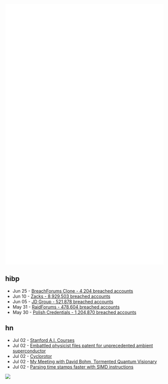 ![Metrics](https://raw.githubusercontent.com/phixion/phixion/master/metrics.svg)

## hibp

<!--
for https://github.com/phixion/phixion/blob/main/.github/workflows/feeds.yml
-->
<!--START_SECTION:haveibeenpwnd-->
- Jun 25 - [BreachForums Clone - 4,204 breached accounts](https://haveibeenpwned.com/PwnedWebsites#BreachForumsClone)
- Jun 10 - [Zacks - 8,929,503 breached accounts](https://haveibeenpwned.com/PwnedWebsites#Zacks)
- Jun 05 - [JD Group - 521,878 breached accounts](https://haveibeenpwned.com/PwnedWebsites#JDGroup)
- May 31 - [RaidForums - 478,604 breached accounts](https://haveibeenpwned.com/PwnedWebsites#RaidForums)
- May 30 - [Polish Credentials - 1,204,870 breached accounts](https://haveibeenpwned.com/PwnedWebsites#PolishCredentials)
<!--END_SECTION:haveibeenpwnd-->

## hn

<!--
for https://github.com/phixion/phixion/blob/main/.github/workflows/feeds.yml
-->
<!--START_SECTION:hn-->
- Jul 02 - [Stanford A.I. Courses](https://ai.stanford.edu/courses/)
- Jul 02 - [Embattled physicist files patent for unprecedented ambient superconductor](https://www.science.org/content/article/embattled-physicist-files-patent-unprecedented-ambient-superconductor)
- Jul 02 - [Cyclorotor](https://en.wikipedia.org/wiki/Cyclorotor)
- Jul 02 - [My Meeting with David Bohm, Tormented Quantum Visionary](https://johnhorgan.org/cross-check/my-meeting-with-david-bohm-tormented-quantum-visionary)
- Jul 02 - [Parsing time stamps faster with SIMD instructions](https://lemire.me/blog/2023/07/01/parsing-time-stamps-faster-with-simd-instructions/)
<!--END_SECTION:hn-->

<!--
for https://yhype.me
-->
![](https://hit.yhype.me/github/profile?user_id=13013670)
